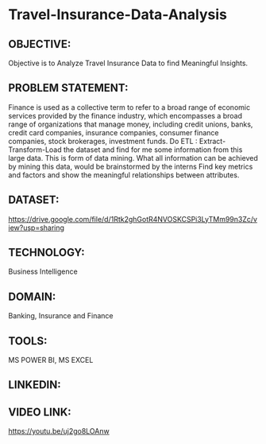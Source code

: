 # Travel-Insurance-Data-Analysis
## OBJECTIVE:
Objective is to Analyze Travel Insurance Data to find Meaningful Insights.
## PROBLEM STATEMENT:
Finance is used as a collective term to refer to a broad range of economic services provided by 
the finance industry, which encompasses a broad range of organizations that manage money, 
including credit unions, banks, credit card companies, insurance companies, consumer finance 
companies, stock brokerages, investment funds.
Do ETL : Extract-Transform-Load the dataset and find for me 
some information from this large data. This is form of data mining.
What all information can be achieved by mining this data, would be
brainstormed by the interns
Find key metrics and factors and show the meaningful relationships between attributes.
## DATASET: 
https://drive.google.com/file/d/1Rtk2ghGotR4NVOSKCSPi3LyTMm99n3Zc/view?usp=sharing
## TECHNOLOGY:
Business Intelligence
## DOMAIN:
Banking, Insurance and Finance
## TOOLS:
MS POWER BI, MS EXCEL
## LINKEDIN: 

## VIDEO LINK:
https://youtu.be/uj2go8LOAnw
